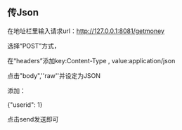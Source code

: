 ## 传Json

在地址栏里输入请求url：http://127.0.0.1:8081/getmoney  

选择“POST”方式，  

在“headers”添加key:Content-Type  , value:application/json  

点击"body",''raw''并设定为JSON  

添加：  

{"userid": 1}  

点击send发送即可  
